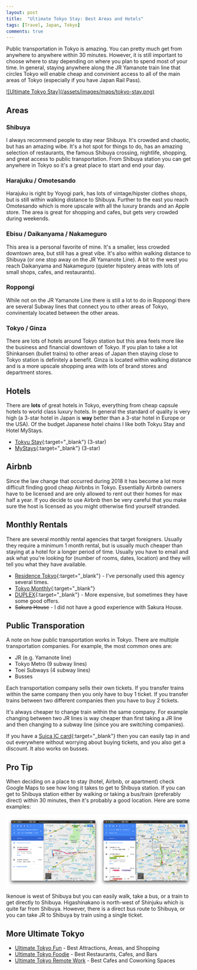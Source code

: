 ```yaml
---
layout: post
title:  "Ultimate Tokyo Stay: Best Areas and Hotels"
tags: [Travel, Japan, Tokyo]
comments: true
---
```


Public transportation in Tokyo is amazing. You can pretty much get from anywhere to anywhere within 30 minutes. However, it is still important to choose where to stay depending on where you plan to spend most of your time. In general, staying anywhere along the JR Yamanote train line that circles Tokyo will enable cheap and convinient access to all of the main areas of Tokyo (especially if you have Japan Rail Pass). 

<a href="https://drive.google.com/open?id=1rSZc0NBJj9mI_rNa5HCq7uZvB2AZn_yH&usp=sharing" target="_blank">
![Ultimate Tokyo Stay](/assets/images/maps/tokyo-stay.png)
</a>

## Areas

### Shibuya
I always recommend people to stay near Shibuya. It's crowded and chaotic, but has an amazing wibe. It's a hot spot for things to do, has an amazing selection of restaurants, the famous Shibuya crossing, nightlife, shopping, and great access to public transportation. From Shibuya station you can get anywhere in Tokyo so it's a great place to start and end your day.

### Harajuku / Omotesando
Harajuku is right by Yoyogi park, has lots of vintage/hipster clothes shops, but is still within walking distance to Shibuya. Further to the east you reach Omotesando which is more upscale with all the luxury brands and an Apple store. The area is great for shopping and cafes, but gets very crowded during weekends.

### Ebisu / Daikanyama / Nakameguro
This area is a personal favorite of mine. It's a smaller, less crowded downtown area, but still has a great vibe. It's also within walking distance to Shibuya (or one stop away on the JR Yamanote Line). A bit to the west you reach Daikanyama and Nakameguro (quieter hipstery areas with lots of small shops, cafes, and restaurants).

### Roppongi
While not on the JR Yamanote Line there is still a lot to do in Roppongi there are several Subway lines that connect you to other areas of Tokyo, convinentaly located between the other areas.

### Tokyo / Ginza
There are lots of hotels around Tokyo station but this area feels more like the business and financial downtown of Tokyo. If you plan to take a lot Shinkansen (bullet trains) to other areas of Japan then staying close to Tokyo station is definitely a benefit. Ginza is located within walking distance and is a more upscale shopping area with lots of brand stores and department stores.

## Hotels
There are **lots** of great hotels in Tokyo, everything from cheap capsule hotels to world class luxury hotels. In general the standard of quality is very high (a 3-star hotel in Japan is **way** better than a 3-star hotel in Europe or the USA). Of the budget Japanese hotel chains I like both Tokyu Stay and Hotel MyStays.

- [Tokyu Stay](https://www.tokyustay.co.jp/e/){:target="_blank"} (3-star)
- [MyStays](https://www.mystays.com/en-us/){:target="_blank"} (3-star)


## Airbnb
Since the law change that occurred during 2018 it has become a lot more difficult finding good cheap Airbnbs in Tokyo. Essentially Airbnb owners have to be licensed and are only allowed to rent out their homes for max half a year. If you decide to use Airbnb then be very careful that you make sure the host is licensed as you might otherwise find yourself stranded.


## Monthly Rentals
There are several monthly rental agencies that target foreigners. Usually they require a minimum 1 month rental, but is usually much cheaper than staying at a hotel for a longer period of time. Usually you have to email and ask what you're looking for (number of rooms, dates, location) and they will tell you what they have available.

- [Residence Tokyo](http://residencetokyo.com){:target="_blank"} - I've personally used this agency several times.
- [Tokyo Monthly](https://www.tokyo-monthly.jp/en/){:target="_blank"}
- [DUPLEX](http://duplexcs.jp/eng/){:target="_blank"} - More expensive, but sometimes they have some good offers.
- ~~Sakura House~~ - I did not have a good experience with Sakura House.


## Public Transporation
A note on how public transportation works in Tokyo. There are multiple transportation companies. For example, the most common ones are:

- JR (e.g. Yamanote line)
- Tokyo Metro (9 subway lines)
- Toei Subways (4 subway lines)
- Busses

Each transportation company sells their own tickets. If you transfer trains within the same company then you only have to buy 1 ticket. If you transfer trains between two different companies then you have to buy 2 tickets. 

It's always cheaper to change train within the same company. For example changing between two JR lines is way cheaper than first taking a JR line and then changing to a subway line (since you are switching companies).

If you have a [Suica IC card](http://www.jreast.co.jp/e/pass/suica.html){:target="_blank"} then you can easily tap in and out everywhere without worrying about buying tickets, and you also get a discount. It also works on busses.


## Pro Tip
When deciding on a place to stay (hotel, Airbnb, or apartment) check Google Maps to see how long it takes to get to Shibuya station. If you can get to Shibuya station either by walking or taking a bus/train (preferably direct) within 30 minutes, then it's probably a good location. Here are some examples:

![Ultimate Tokyo Stay Google Maps](/assets/images/maps/google-maps.png)

Ikenoue is west of Shibuya but you can easily walk, take a bus, or a train to get directly to Shibuya. Higashinakano is north-west of Shinjuku which is quite far from Shibuya. However, there is a direct bus route to Shibuya, or you can take JR to Shibuya by train using a single ticket.


## More Ultimate Tokyo
* [Ultimate Tokyo Fun](/2018/10/29/ultimate-tokyo-fun/) - Best Attractions, Areas, and Shopping
* [Ultimate Tokyo Foodie](/2018/10/30/ultimate-tokyo-foodie/) - Best Restaurants, Cafes, and Bars
* [Ultimate Tokyo Remote Work](/2018/10/31/ultimate-tokyo-remote-work/) - Best Cafes and Coworking Spaces
